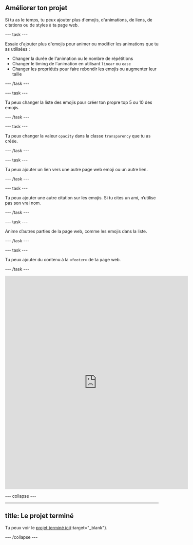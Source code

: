 ## Améliorer ton projet

<div style="display: flex; flex-wrap: wrap">
<div style="flex-basis: 200px; flex-grow: 1; margin-right: 15px;">
Si tu as le temps, tu peux ajouter plus d'emojis, d'animations, de liens, de citations ou de styles à ta page web. 
</div>
</div>

--- task ---

Essaie d'ajouter plus d'emojis pour animer ou modifier les animations que tu as utilisées :

- Changer la durée de l'animation ou le nombre de répétitions
- Changer le timing de l'animation en utilisant `linear` ou `ease`
- Changer les propriétés pour faire rebondir les emojis ou augmenter leur taille

--- /task ---

--- task ---

Tu peux changer la liste des emojis pour créer ton propre top 5 ou 10 des emojis.

--- /task ---

--- task ---

Tu peux changer la valeur `opacity` dans la classe `transparency` que tu as créée.

--- /task ---

--- task ---

Tu peux ajouter un lien vers une autre page web emoji ou un autre lien.

--- /task ---

--- task ---

Tu peux ajouter une autre citation sur les emojis. Si tu cites un ami, n’utilise pas son vrai nom.

--- /task ---

--- task ---

Anime d’autres parties de la page web, comme les emojis dans la liste.

--- /task ---

--- task ---

Tu peux ajouter du contenu à la `<footer>` de ta page web.

--- /task ---

<div>
<iframe src="https://editor.raspberrypi.org/fr-FR/embed/viewer/top-5-emoji-list-step-8" width="600" height="700" frameborder="0" marginwidth="0" marginheight="0" allowfullscreen> </iframe>
</div>

--- collapse ---

---
title: Le projet terminé
---

Tu peux voir le [projet terminé ici](https://editor.raspberrypi.org/fr-FR/projects/top-5-emoji-list-complete){:target="_blank"}.

--- /collapse ---
